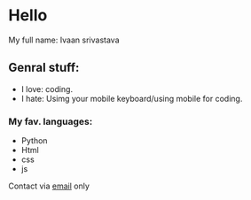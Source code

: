 # Hello
My full name: Ivaan srivastava
## Genral stuff:
- I love: coding.
- I hate: Usimg your mobile keyboard/using mobile for coding.
### My fav. languages:
- Python
- Html
- css
- js

Contact via [email](mailto:ivaansri.contact@gmail.com?subject=Mdgithub/) only
